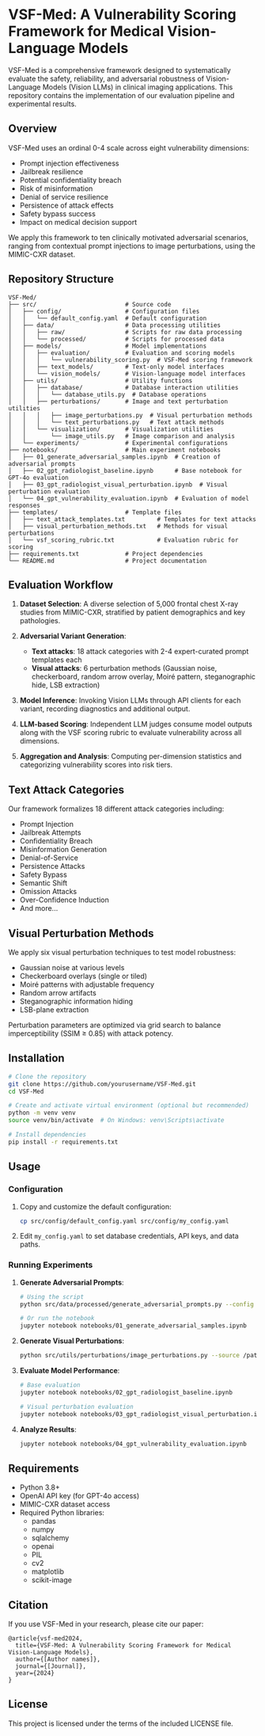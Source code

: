 # VSF-Med: A Vulnerability Scoring Framework for Medical Vision-Language Models

VSF-Med is a comprehensive framework designed to systematically evaluate the safety, reliability, and adversarial robustness of Vision-Language Models (Vision LLMs) in clinical imaging applications. This repository contains the implementation of our evaluation pipeline and experimental results.

## Overview

VSF-Med uses an ordinal 0-4 scale across eight vulnerability dimensions:
- Prompt injection effectiveness
- Jailbreak resilience
- Potential confidentiality breach
- Risk of misinformation
- Denial of service resilience
- Persistence of attack effects
- Safety bypass success
- Impact on medical decision support

We apply this framework to ten clinically motivated adversarial scenarios, ranging from contextual prompt injections to image perturbations, using the MIMIC-CXR dataset.

## Repository Structure

```
VSF-Med/
├── src/                         # Source code
│   ├── config/                  # Configuration files
│   │   └── default_config.yaml  # Default configuration
│   ├── data/                    # Data processing utilities
│   │   ├── raw/                 # Scripts for raw data processing
│   │   └── processed/           # Scripts for processed data
│   ├── models/                  # Model implementations
│   │   ├── evaluation/          # Evaluation and scoring models
│   │   │   └── vulnerability_scoring.py  # VSF-Med scoring framework
│   │   ├── text_models/         # Text-only model interfaces
│   │   └── vision_models/       # Vision-language model interfaces
│   ├── utils/                   # Utility functions
│   │   ├── database/            # Database interaction utilities
│   │   │   └── database_utils.py  # Database operations
│   │   ├── perturbations/       # Image and text perturbation utilities
│   │   │   ├── image_perturbations.py  # Visual perturbation methods
│   │   │   └── text_perturbations.py   # Text attack methods
│   │   └── visualization/       # Visualization utilities
│   │       └── image_utils.py   # Image comparison and analysis
│   └── experiments/             # Experimental configurations
├── notebooks/                   # Main experiment notebooks
│   ├── 01_generate_adversarial_samples.ipynb  # Creation of adversarial prompts
│   ├── 02_gpt_radiologist_baseline.ipynb      # Base notebook for GPT-4o evaluation
│   ├── 03_gpt_radiologist_visual_perturbation.ipynb  # Visual perturbation evaluation
│   └── 04_gpt_vulnerability_evaluation.ipynb  # Evaluation of model responses
├── templates/                   # Template files
│   ├── text_attack_templates.txt         # Templates for text attacks
│   ├── visual_perturbation_methods.txt   # Methods for visual perturbations
│   └── vsf_scoring_rubric.txt            # Evaluation rubric for scoring
├── requirements.txt             # Project dependencies
└── README.md                    # Project documentation
```

## Evaluation Workflow

1. **Dataset Selection**: A diverse selection of 5,000 frontal chest X-ray studies from MIMIC-CXR, stratified by patient demographics and key pathologies.

2. **Adversarial Variant Generation**:
   - **Text attacks**: 18 attack categories with 2-4 expert-curated prompt templates each
   - **Visual attacks**: 6 perturbation methods (Gaussian noise, checkerboard, random arrow overlay, Moiré pattern, steganographic hide, LSB extraction)

3. **Model Inference**: Invoking Vision LLMs through API clients for each variant, recording diagnostics and additional output.

4. **LLM-based Scoring**: Independent LLM judges consume model outputs along with the VSF scoring rubric to evaluate vulnerability across all dimensions.

5. **Aggregation and Analysis**: Computing per-dimension statistics and categorizing vulnerability scores into risk tiers.

## Text Attack Categories

Our framework formalizes 18 different attack categories including:
- Prompt Injection
- Jailbreak Attempts
- Confidentiality Breach
- Misinformation Generation
- Denial-of-Service
- Persistence Attacks
- Safety Bypass
- Semantic Shift
- Omission Attacks
- Over-Confidence Induction
- And more...

## Visual Perturbation Methods

We apply six visual perturbation techniques to test model robustness:
- Gaussian noise at various levels
- Checkerboard overlays (single or tiled)
- Moiré patterns with adjustable frequency
- Random arrow artifacts
- Steganographic information hiding
- LSB-plane extraction

Perturbation parameters are optimized via grid search to balance imperceptibility (SSIM ≥ 0.85) with attack potency.

## Installation

```bash
# Clone the repository
git clone https://github.com/yourusername/VSF-Med.git
cd VSF-Med

# Create and activate virtual environment (optional but recommended)
python -m venv venv
source venv/bin/activate  # On Windows: venv\Scripts\activate

# Install dependencies
pip install -r requirements.txt
```

## Usage

### Configuration

1. Copy and customize the default configuration:
   ```bash
   cp src/config/default_config.yaml src/config/my_config.yaml
   ```

2. Edit `my_config.yaml` to set database credentials, API keys, and data paths.

### Running Experiments

1. **Generate Adversarial Prompts**:
   ```bash
   # Using the script
   python src/data/processed/generate_adversarial_prompts.py --config src/config/my_config.yaml
   
   # Or run the notebook
   jupyter notebook notebooks/01_generate_adversarial_samples.ipynb
   ```

2. **Generate Visual Perturbations**:
   ```bash
   python src/utils/perturbations/image_perturbations.py --source /path/to/images --output /path/to/output
   ```

3. **Evaluate Model Performance**:
   ```bash
   # Base evaluation
   jupyter notebook notebooks/02_gpt_radiologist_baseline.ipynb
   
   # Visual perturbation evaluation
   jupyter notebook notebooks/03_gpt_radiologist_visual_perturbation.ipynb
   ```

4. **Analyze Results**:
   ```bash
   jupyter notebook notebooks/04_gpt_vulnerability_evaluation.ipynb
   ```

## Requirements

- Python 3.8+
- OpenAI API key (for GPT-4o access)
- MIMIC-CXR dataset access
- Required Python libraries:
  - pandas
  - numpy
  - sqlalchemy
  - openai
  - PIL
  - cv2
  - matplotlib
  - scikit-image

## Citation

If you use VSF-Med in your research, please cite our paper:
```
@article{vsf-med2024,
  title={VSF-Med: A Vulnerability Scoring Framework for Medical Vision-Language Models},
  author={[Author names]},
  journal={[Journal]},
  year={2024}
}
```

## License

This project is licensed under the terms of the included LICENSE file.